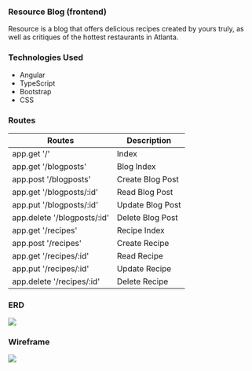 ### Resource Blog (frontend)
Resource is a blog that offers delicious recipes created by yours truly, as well as critiques of the hottest restaurants in Atlanta. 

### Technologies Used
- Angular
- TypeScript
- Bootstrap
- CSS

### Routes
| Routes      | Description |
| ----------- | ----------- |
| app.get '/'      | Index       |
| app.get '/blogposts'   | Blog Index        |
| app.post '/blogposts'   | Create Blog Post        |
| app.get '/blogposts/:id'      | Read Blog Post       |
| app.put '/blogposts/:id'      | Update Blog Post       |
| app.delete '/blogposts/:id'   | Delete Blog Post        |
| app.get '/recipes'   | Recipe Index        |
| app.post '/recipes'   | Create Recipe        |
| app.get '/recipes/:id'      | Read Recipe       |
| app.put '/recipes/:id'      | Update Recipe       |
| app.delete '/recipes/:id'   | Delete Recipe        |

### ERD
![](https://i.imgur.com/7mZ4G5o.png)

### Wireframe
![](https://i.imgur.com/XUhwa0e.png)